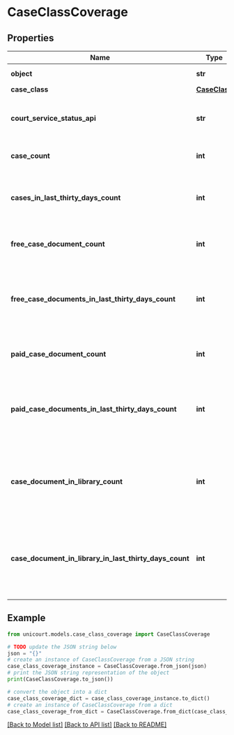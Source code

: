 # CaseClassCoverage


## Properties

Name | Type | Description | Notes
------------ | ------------- | ------------- | -------------
**object** | **str** | Name of the object | [default to 'CaseClassCoverage']
**case_class** | [**CaseClass**](CaseClass.md) |  | 
**court_service_status_api** | **str** | API Link to the Court Service status with filters of court and case class | 
**case_count** | **int** | Total Cases for a specific CourtLocation. | 
**cases_in_last_thirty_days_count** | **int** | Cases in last 30 days that were added to UniCourt for a specific CourtLocation | 
**free_case_document_count** | **int** | Free Case Documents for a specific CourtLocation. | 
**free_case_documents_in_last_thirty_days_count** | **int** | Free Case Documents in last 30 days that were added to UniCourt for a specific CourtLocation. | 
**paid_case_document_count** | **int** | Paid Case Documents for a specific CourtLocation. | 
**paid_case_documents_in_last_thirty_days_count** | **int** | Paid Case Documents in last 30 days that were added to UniCourt for a specific CourtLocation. | 
**case_document_in_library_count** | **int** | Case Documents that were added to UniCourt Crowd Source Library for a specific CourtLocationy. | 
**case_document_in_library_in_last_thirty_days_count** | **int** | Case Documents that were added to UniCourt Crowd Source Library for a specific CourtLocation in last 30 days. | 

## Example

```python
from unicourt.models.case_class_coverage import CaseClassCoverage

# TODO update the JSON string below
json = "{}"
# create an instance of CaseClassCoverage from a JSON string
case_class_coverage_instance = CaseClassCoverage.from_json(json)
# print the JSON string representation of the object
print(CaseClassCoverage.to_json())

# convert the object into a dict
case_class_coverage_dict = case_class_coverage_instance.to_dict()
# create an instance of CaseClassCoverage from a dict
case_class_coverage_from_dict = CaseClassCoverage.from_dict(case_class_coverage_dict)
```
[[Back to Model list]](../README.md#documentation-for-models) [[Back to API list]](../README.md#documentation-for-api-endpoints) [[Back to README]](../README.md)


